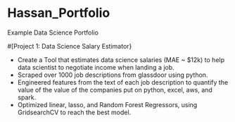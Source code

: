 # Hassan_Portfolio
Example Data Science Portfolio

#[Project 1: Data Science Salary Estimator}
* Create a Tool that estimates data science salaries (MAE ~ $12k) to help data scientist to negotiate income when landing a job. 
* Scraped over 1000 job descriptions from glassdoor using python.
* Engineered features from the text of each job description to quantify the value of the value of the companies put on python, excel, aws, and spark. 
* Optimized linear, lasso, and Random Forest Regressors, using GridsearchCV to reach the best model. 
